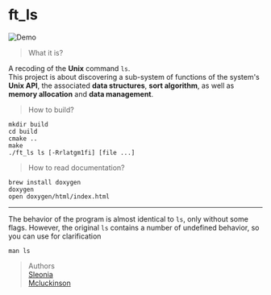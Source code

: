 # ft_ls

![Demo](https://media1.giphy.com/media/SwCAaCjWtPrMhnX7K7/giphy.gif)

> What it is?

A recoding of the **Unix** command `ls`.  
This project is about discovering a sub-system of functions of the system's **Unix API**, the associated **data structures**, **sort algorithm**, as well as **memory allocation** and **data management**.

> How to build?
```
mkdir build
cd build
cmake ..
make
./ft_ls ls [-Rrlatgm1fi] [file ...]
```

> How to read documentation?
```
brew install doxygen
doxygen
open doxygen/html/index.html
```
---
The behavior of the program is almost identical to `ls`, only without some flags. However, the original `ls` contains a number of undefined behavior, so you can use for clarification
```
man ls
```
> Authors  
[Sleonia](https://github.com/sleonia)  
[Mcluckinson](https://github.com/Mcluckinson/)
